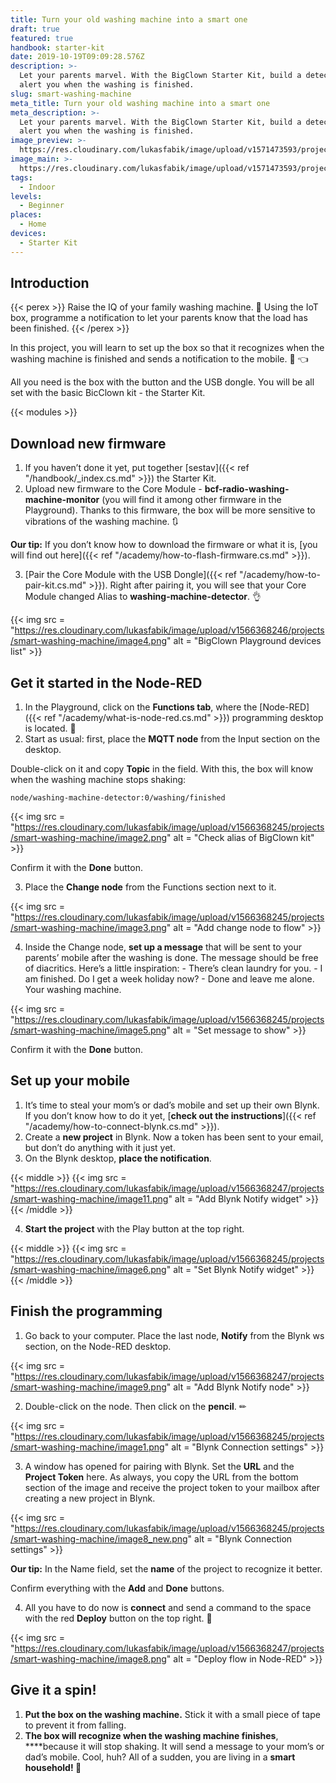```yaml
---
title: Turn your old washing machine into a smart one
draft: true
featured: true
handbook: starter-kit
date: 2019-10-19T09:09:28.576Z
description: >-
  Let your parents marvel. With the BigClown Starter Kit, build a detector to
  alert you when the washing is finished.
slug: smart-washing-machine
meta_title: Turn your old washing machine into a smart one
meta_description: >-
  Let your parents marvel. With the BigClown Starter Kit, build a detector to
  alert you when the washing is finished.
image_preview: >-
  https://res.cloudinary.com/lukasfabik/image/upload/v1571473593/projects/Turn-your-old-washing-machine-into-a-smart-one/6-ilustrace-ochytri-pracku.png
image_main: >-
  https://res.cloudinary.com/lukasfabik/image/upload/v1571473593/projects/Turn-your-old-washing-machine-into-a-smart-one/6-ilustrace-ochytri-pracku.png
tags:
  - Indoor
levels:
  - Beginner
places:
  - Home
devices:
  - Starter Kit
---
```

## Introduction

{{< perex >}}
Raise the IQ of your family washing machine. 🤖 Using the IoT box, programme a notification to let your parents know that the load has been finished. 
{{< /perex >}}

In this project, you will learn to set up the box so that it recognizes when the washing machine is finished and sends a notification to the mobile. 📱 👈 

All you need is the box with the button and the USB dongle. You will be all set with the basic BicClown kit - the Starter Kit.

{{< modules >}}

## Download new firmware

1. If you haven’t done it yet, put together \[sestav]({{< ref "/handbook/_index.cs.md" >}}) the Starter Kit.
2. Upload new firmware to the Core Module - **bcf-radio-washing-machine-monitor** (you will find it among other firmware in the Playground). Thanks to this firmware, the box will be more sensitive to vibrations of the washing machine. 🔃

**Our tip:** If you don’t know how to download the firmware or what it is, \[you will find out here]({{< ref "/academy/how-to-flash-firmware.cs.md" >}}).

3. \[Pair the Core Module with the USB Dongle]({{< ref "/academy/how-to-pair-kit.cs.md" >}}). Right after pairing it, you will see that your Core Module changed Alias to **washing-machine-detector**. 👌 

{{< img src = "https://res.cloudinary.com/lukasfabik/image/upload/v1566368246/projects/smart-washing-machine/image4.png" alt = "BigClown Playground devices list" >}}

## Get it started in the Node-RED

1. In the Playground, click on the **Functions tab**, where the \[Node-RED]({{< ref "/academy/what-is-node-red.cs.md" >}}) programming desktop is located. 🤖
2. Start as usual: first, place the **MQTT node** from the Input section on the desktop. 

Double-click on it and copy **Topic** in the field. With this, the box will know when the washing machine stops shaking: 

```
node/washing-machine-detector:0/washing/finished
```

{{< img src = "https://res.cloudinary.com/lukasfabik/image/upload/v1566368245/projects/smart-washing-machine/image2.png" alt = "Check alias of BigClown kit" >}}

Confirm it with the **Done** button.

3. Place the **Change node** from the Functions section next to it.

{{< img src = "https://res.cloudinary.com/lukasfabik/image/upload/v1566368245/projects/smart-washing-machine/image3.png" alt = "Add change node to flow" >}}

4. Inside the Change node, **set up a message** that will be sent to your parents’ mobile after the washing is done. The message should be free of diacritics. 
   Here’s a little inspiration:
       - There’s clean laundry for you.
       - I am finished. Do I get a week holiday now?
       - Done and leave me alone. Your washing machine.

{{< img src = "https://res.cloudinary.com/lukasfabik/image/upload/v1566368245/projects/smart-washing-machine/image5.png" alt = "Set message to show" >}}

Confirm it with the **Done** button.

## Set up your mobile

1. It’s time to steal your mom’s or dad’s mobile and set up their own Blynk. If you don’t know how to do it yet, [**check out the instructions**]({{< ref "/academy/how-to-connect-blynk.cs.md" >}}).
2. Create a **new project** in Blynk. Now a token has been sent to your email, but don’t do anything with it just yet.
3. On the Blynk desktop, **place the notification**.

{{< middle >}}
{{< img src = "https://res.cloudinary.com/lukasfabik/image/upload/v1566368247/projects/smart-washing-machine/image11.png" alt = "Add Blynk Notify widget" >}}
{{< /middle >}}

4. **Start the project** with the Play button at the top right.

{{< middle >}}
{{< img src = "https://res.cloudinary.com/lukasfabik/image/upload/v1566368245/projects/smart-washing-machine/image6.png" alt = "Set Blynk Notify widget" >}}
{{< /middle >}}

## Finish the programming

1. Go back to your computer. Place the last node, **Notify** from the Blynk ws section, on the Node-RED desktop.

{{< img src = "https://res.cloudinary.com/lukasfabik/image/upload/v1566368247/projects/smart-washing-machine/image9.png" alt = "Add Blynk Notify node" >}}

2. Double-click on the node. Then click on the **pencil**. ✏

{{< img src = "https://res.cloudinary.com/lukasfabik/image/upload/v1566368245/projects/smart-washing-machine/image1.png" alt = "Blynk Connection settings" >}}

3. A window has opened for pairing with Blynk. Set the **URL** and the **Project Token** here. As always, you copy the URL from the bottom section of the image and receive the project token to your mailbox after creating a new project in Blynk. 

{{< img src = "https://res.cloudinary.com/lukasfabik/image/upload/v1566368245/projects/smart-washing-machine/image8_new.png" alt = "Blynk Connection settings" >}}

**Our tip:** In the Name field, set the **name** of the project to recognize it better.

Confirm everything with the **Add** and **Done** buttons.

4. All you have to do now is **connect** and send a command to the space with the red **Deploy** button on the top right. 👏

{{< img src = "https://res.cloudinary.com/lukasfabik/image/upload/v1566368247/projects/smart-washing-machine/image8.png" alt = "Deploy flow in Node-RED" >}}

## Give it a spin!

1. **Put the box on the washing machine.** Stick it with a small piece of tape to prevent it from falling.
2. **The box will recognize when the washing machine finishes**, ****because it will stop shaking.  It will send a message to your mom’s or dad’s mobile. Cool, huh? All of a sudden, you are living in a **smart household! 🤡**
